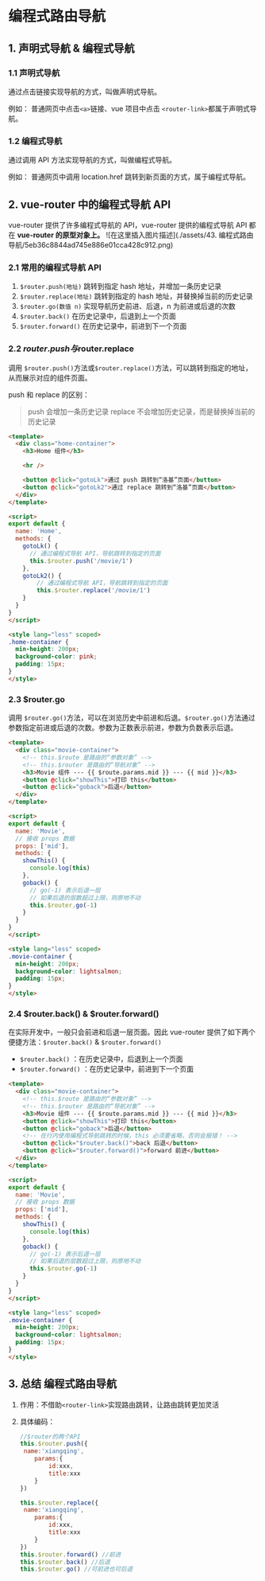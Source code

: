 # 编程式路由导航

## 1. 声明式导航 & 编程式导航

### 1.1 声明式导航

通过点击链接实现导航的方式，叫做声明式导航。

例如： 普通网页中点击`<a>`链接、vue 项目中点击 `<router-link>`都属于声明式导航。

### 1.2 编程式导航

通过调用 API 方法实现导航的方式，叫做编程式导航。

例如： 普通网页中调用 location.href 跳转到新页面的方式，属于编程式导航。

## 2. vue-router 中的编程式导航 API

vue-router 提供了许多编程式导航的 API，vue-router 提供的编程式导航 API 都在 **vue-router 的原型对象上。** ![在这里插入图片描述](./assets/43. 编程式路由导航/5eb36c8844ad745e886e01cca428c912.png)

### 2.1 常用的编程式导航 API

1. `$router.push(地址)` 跳转到指定 hash 地址，并增加一条历史记录
2. `$router.replace(地址)` 跳转到指定的 hash 地址，并替换掉当前的历史记录
3. `$router.go(数值 n)` 实现导航历史前进、后退，n 为前进或后退的次数
4. `$router.back()` 在历史记录中，后退到上一个页面
5. `$router.forward()` 在历史记录中，前进到下一个页面

### 2.2 $router.push与$router.replace

调用 `$router.push()`方法或`$router.replace()`方法，可以跳转到指定的地址，从而展示对应的组件页面。

push 和 replace 的区别：

> push 会增加一条历史记录 replace 不会增加历史记录，而是替换掉当前的历史记录

```html
<template>
  <div class="home-container">
    <h3>Home 组件</h3>

    <hr />

    <button @click="gotoLk">通过 push 跳转到“洛基”页面</button>
    <button @click="gotoLk2">通过 replace 跳转到“洛基”页面</button>
  </div>
</template>

<script>
export default {
  name: 'Home',
  methods: {
    gotoLk() {
      // 通过编程式导航 API，导航跳转到指定的页面
      this.$router.push('/movie/1')
    },
    gotoLk2() {
    	// 通过编程式导航 API，导航跳转到指定的页面
      	this.$router.replace('/movie/1')
    }
  }
}
</script>

<style lang="less" scoped>
.home-container {
  min-height: 200px;
  background-color: pink;
  padding: 15px;
}
</style>
```

### 2.3 $router.go

调用 `$router.go()`方法，可以在浏览历史中前进和后退。`$router.go()`方法通过参数指定前进或后退的次数。参数为正数表示前进，参数为负数表示后退。

```html
<template>
  <div class="movie-container">
    <!-- this.$route 是路由的“参数对象” -->
    <!-- this.$router 是路由的“导航对象” -->
    <h3>Movie 组件 --- {{ $route.params.mid }} --- {{ mid }}</h3>
    <button @click="showThis">打印 this</button>
    <button @click="goback">后退</button>
  </div>
</template>

<script>
export default {
  name: 'Movie',
  // 接收 props 数据
  props: ['mid'],
  methods: {
    showThis() {
      console.log(this)
    },
    goback() {
      // go(-1) 表示后退一层
      // 如果后退的层数超过上限，则原地不动
      this.$router.go(-1)
    }
  }
}
</script>

<style lang="less" scoped>
.movie-container {
  min-height: 200px;
  background-color: lightsalmon;
  padding: 15px;
}
</style>
```

### 2.4 $router.back() & $router.forward()

在实际开发中，一般只会前进和后退一层页面。因此 vue-router 提供了如下两个便捷方法：`$router.back()` & `$router.forward()`

- `$router.back()` ：在历史记录中，后退到上一个页面
- `$router.forward()` ：在历史记录中，前进到下一个页面

```html
<template>
  <div class="movie-container">
    <!-- this.$route 是路由的“参数对象” -->
    <!-- this.$router 是路由的“导航对象” -->
    <h3>Movie 组件 --- {{ $route.params.mid }} --- {{ mid }}</h3>
    <button @click="showThis">打印 this</button>
    <button @click="goback">后退</button>
    <!-- 在行内使用编程式导航跳转的时候，this 必须要省略，否则会报错！ -->
    <button @click="$router.back()">back 后退</button>
    <button @click="$router.forward()">forward 前进</button>
  </div>
</template>

<script>
export default {
  name: 'Movie',
  // 接收 props 数据
  props: ['mid'],
  methods: {
    showThis() {
      console.log(this)
    },
    goback() {
      // go(-1) 表示后退一层
      // 如果后退的层数超过上限，则原地不动
      this.$router.go(-1)
    }
  }
}
</script>

<style lang="less" scoped>
.movie-container {
  min-height: 200px;
  background-color: lightsalmon;
  padding: 15px;
}
</style>
```

## 3. 总结 编程式路由导航

1. 作用：不借助`<router-link>`实现路由跳转，让路由跳转更加灵活

2. 具体编码：

   ```js
   //$router的两个API
   this.$router.push({
   	name:'xiangqing',
       params:{
           id:xxx,
           title:xxx
       }
   })
   
   this.$router.replace({
   	name:'xiangqing',
       params:{
           id:xxx,
           title:xxx
       }
   })
   this.$router.forward() //前进
   this.$router.back() //后退
   this.$router.go() //可前进也可后退
   ```

